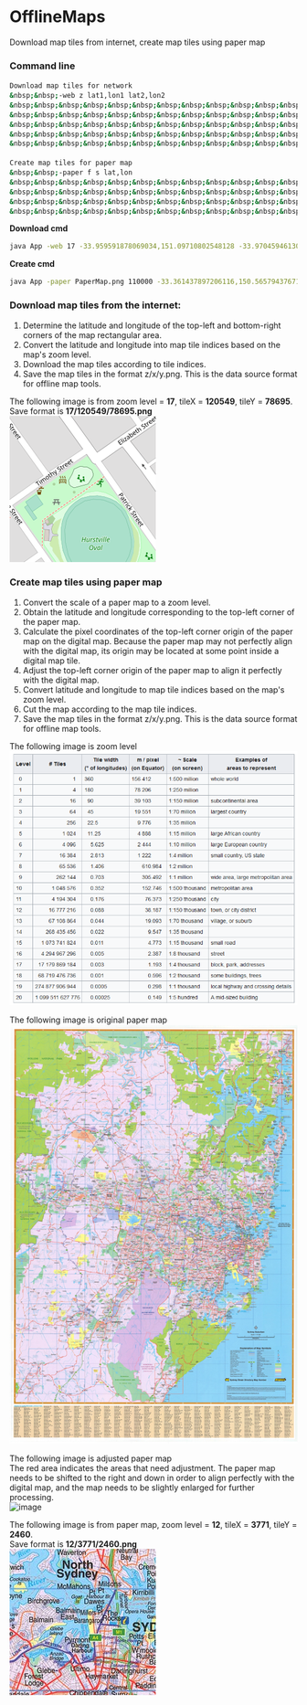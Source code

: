# OfflineMaps  
 Download map tiles from internet, create map tiles using paper map  
  
### Command line  
```bash  
Download map tiles for network  
&nbsp;&nbsp;-web z lat1,lon1 lat2,lon2  
&nbsp;&nbsp;&nbsp;&nbsp;&nbsp;&nbsp;&nbsp;&nbsp;&nbsp;&nbsp;&nbsp;&nbsp;z ........ zoom level  
&nbsp;&nbsp;&nbsp;&nbsp;&nbsp;&nbsp;&nbsp;&nbsp;&nbsp;&nbsp;&nbsp;&nbsp;lat1 ..... Latitude of the top-left corner of the rectangle  
&nbsp;&nbsp;&nbsp;&nbsp;&nbsp;&nbsp;&nbsp;&nbsp;&nbsp;&nbsp;&nbsp;&nbsp;lon1 ..... Longitude of the top-left corner of the rectangle  
&nbsp;&nbsp;&nbsp;&nbsp;&nbsp;&nbsp;&nbsp;&nbsp;&nbsp;&nbsp;&nbsp;&nbsp;lat2 ..... Latitude of the bottom-right corner of the rectangle  
&nbsp;&nbsp;&nbsp;&nbsp;&nbsp;&nbsp;&nbsp;&nbsp;&nbsp;&nbsp;&nbsp;&nbsp;lon2 ..... Longitude of the bottom-right corner of the rectangle  
  
Create map tiles for paper map  
&nbsp;&nbsp;-paper f s lat,lon  
&nbsp;&nbsp;&nbsp;&nbsp;&nbsp;&nbsp;&nbsp;&nbsp;&nbsp;&nbsp;&nbsp;&nbsp;f ........ paper map file. e.g. full file path  
&nbsp;&nbsp;&nbsp;&nbsp;&nbsp;&nbsp;&nbsp;&nbsp;&nbsp;&nbsp;&nbsp;&nbsp;s ........ paper map scale  
&nbsp;&nbsp;&nbsp;&nbsp;&nbsp;&nbsp;&nbsp;&nbsp;&nbsp;&nbsp;&nbsp;&nbsp;lat ...... Latitude of the top-left side of paper map  
&nbsp;&nbsp;&nbsp;&nbsp;&nbsp;&nbsp;&nbsp;&nbsp;&nbsp;&nbsp;&nbsp;&nbsp;lon ...... Longitude of the top-left side of paper map  
```  
  
**Download cmd**  
```bash  
java App -web 17 -33.959591878069034,151.09710802548128 -33.970459461303896,151.11512819536605  
```  
  
**Create cmd**  
```bash  
java App -paper PaperMap.png 110000 -33.361437897206116,150.56579437671328  
```  
  
### Download map tiles from the internet:  
1. Determine the latitude and longitude of the top-left and bottom-right corners of the map rectangular area.  
2. Convert the latitude and longitude into map tile indices based on the map's zoom level.  
3. Download the map tiles according to tile indices.  
4. Save the map tiles in the format z/x/y.png. This is the data source format for offline map tools.  
  
The following image is from zoom level = **17**, tileX = **120549**, tileY = **78695**.  
Save format is **17/120549/78695.png**  
![image](https://github.com/kachuu/OfflineMaps/blob/main/bin/17/120549/78695.png)  
  
### Create map tiles using paper map  
1. Convert the scale of a paper map to a zoom level.  
2. Obtain the latitude and longitude corresponding to the top-left corner of the paper map.  
3. Calculate the pixel coordinates of the top-left corner origin of the paper map on the digital map. Because the paper map may not perfectly align with the digital map, its origin may be located at some point inside a digital map tile.  
4. Adjust the top-left corner origin of the paper map to align it perfectly with the digital map.  
5. Convert latitude and longitude to map tile indices based on the map's zoom level.  
6. Cut the map according to the map tile indices.  
7. Save the map tiles in the format z/x/y.png. This is the data source format for offline map tools.  
  
The following image is zoom level  
![image](https://github.com/kachuu/OfflineMaps/blob/main/ZoomLevel.png)  
  
The following image is original paper map  
![image](https://github.com/kachuu/OfflineMaps/blob/main/PaperMap.jpeg)  
  
The following image is adjusted paper map  
The red area indicates the areas that need adjustment. The paper map needs to be shifted to the right and down in order to align perfectly with the digital map, and the map needs to be slightly enlarged for further processing.  
![image](https://github.com/kachuu/OfflineMaps/blob/main/bin/Test.png)  
  
The following image is from paper map, zoom level = **12**, tileX = **3771**, tileY = **2460**.  
Save format is **12/3771/2460.png**  
![image](https://github.com/kachuu/OfflineMaps/blob/main/bin/12/3771/2460.png)  
  

